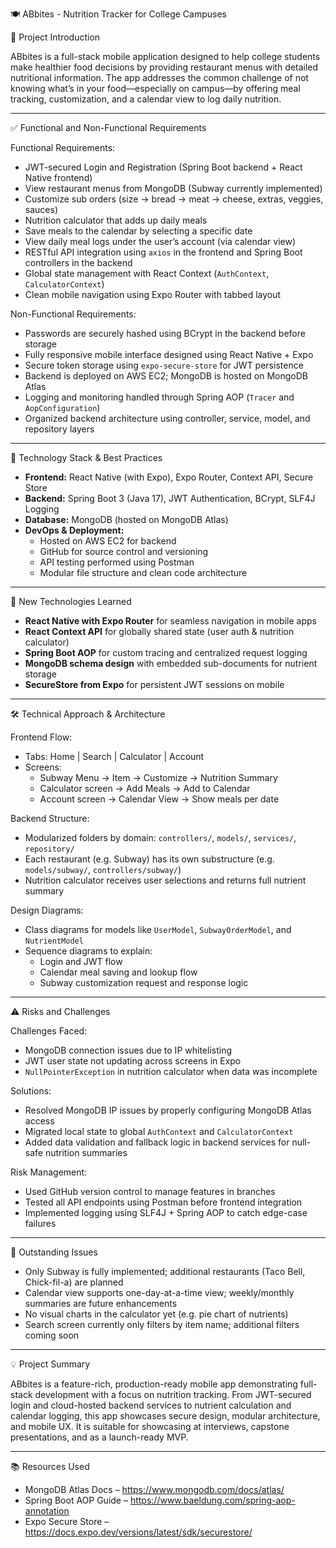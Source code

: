  🍽️ ABbites - Nutrition Tracker for College Campuses

 📌 Project Introduction

ABbites is a full-stack mobile application designed to help college students make healthier food decisions by providing restaurant menus with detailed nutritional information. The app addresses the common challenge of not knowing what’s in your food—especially on campus—by offering meal tracking, customization, and a calendar view to log daily nutrition.

---

 ✅ Functional and Non-Functional Requirements

 Functional Requirements:
- JWT-secured Login and Registration (Spring Boot backend + React Native frontend)
- View restaurant menus from MongoDB (Subway currently implemented)
- Customize sub orders (size → bread → meat → cheese, extras, veggies, sauces)
- Nutrition calculator that adds up daily meals
- Save meals to the calendar by selecting a specific date
- View daily meal logs under the user’s account (via calendar view)
- RESTful API integration using `axios` in the frontend and Spring Boot controllers in the backend
- Global state management with React Context (`AuthContext`, `CalculatorContext`)
- Clean mobile navigation using Expo Router with tabbed layout

 Non-Functional Requirements:
- Passwords are securely hashed using BCrypt in the backend before storage
- Fully responsive mobile interface designed using React Native + Expo
- Secure token storage using `expo-secure-store` for JWT persistence
- Backend is deployed on AWS EC2; MongoDB is hosted on MongoDB Atlas
- Logging and monitoring handled through Spring AOP (`Tracer` and `AopConfiguration`)
- Organized backend architecture using controller, service, model, and repository layers

---

 🧠 Technology Stack & Best Practices

- **Frontend:** React Native (with Expo), Expo Router, Context API, Secure Store
- **Backend:** Spring Boot 3 (Java 17), JWT Authentication, BCrypt, SLF4J Logging
- **Database:** MongoDB (hosted on MongoDB Atlas)
- **DevOps & Deployment:**
  - Hosted on AWS EC2 for backend
  - GitHub for source control and versioning
  - API testing performed using Postman
  - Modular file structure and clean code architecture

---

 🚀 New Technologies Learned

- **React Native with Expo Router** for seamless navigation in mobile apps
- **React Context API** for globally shared state (user auth & nutrition calculator)
- **Spring Boot AOP** for custom tracing and centralized request logging
- **MongoDB schema design** with embedded sub-documents for nutrient storage
- **SecureStore from Expo** for persistent JWT sessions on mobile

---

 🛠️ Technical Approach & Architecture

 Frontend Flow:
- Tabs: Home | Search | Calculator | Account
- Screens: 
  - Subway Menu → Item → Customize → Nutrition Summary
  - Calculator screen → Add Meals → Add to Calendar
  - Account screen → Calendar View → Show meals per date

 Backend Structure:
- Modularized folders by domain: `controllers/`, `models/`, `services/`, `repository/`
- Each restaurant (e.g. Subway) has its own substructure (e.g. `models/subway/`, `controllers/subway/`)
- Nutrition calculator receives user selections and returns full nutrient summary

 Design Diagrams:
- Class diagrams for models like `UserModel`, `SubwayOrderModel`, and `NutrientModel`
- Sequence diagrams to explain:
  - Login and JWT flow
  - Calendar meal saving and lookup flow
  - Subway customization request and response logic

---

 ⚠️ Risks and Challenges

 Challenges Faced:
- MongoDB connection issues due to IP whitelisting
- JWT user state not updating across screens in Expo
- `NullPointerException` in nutrition calculator when data was incomplete

 Solutions:
- Resolved MongoDB IP issues by properly configuring MongoDB Atlas access
- Migrated local state to global `AuthContext` and `CalculatorContext`
- Added data validation and fallback logic in backend services for null-safe nutrition summaries

 Risk Management:
- Used GitHub version control to manage features in branches
- Tested all API endpoints using Postman before frontend integration
- Implemented logging using SLF4J + Spring AOP to catch edge-case failures

---

 🧩 Outstanding Issues

- Only Subway is fully implemented; additional restaurants (Taco Bell, Chick-fil-a) are planned
- Calendar view supports one-day-at-a-time view; weekly/monthly summaries are future enhancements
- No visual charts in the calculator yet (e.g. pie chart of nutrients)
- Search screen currently only filters by item name; additional filters coming soon

---

 💡 Project Summary

ABbites is a feature-rich, production-ready mobile app demonstrating full-stack development with a focus on nutrition tracking. From JWT-secured login and cloud-hosted backend services to nutrient calculation and calendar logging, this app showcases secure design, modular architecture, and mobile UX. It is suitable for showcasing at interviews, capstone presentations, and as a launch-ready MVP.

---

 📚 Resources Used
- MongoDB Atlas Docs – https://www.mongodb.com/docs/atlas/
- Spring Boot AOP Guide – https://www.baeldung.com/spring-aop-annotation
- Expo Secure Store – https://docs.expo.dev/versions/latest/sdk/securestore/
